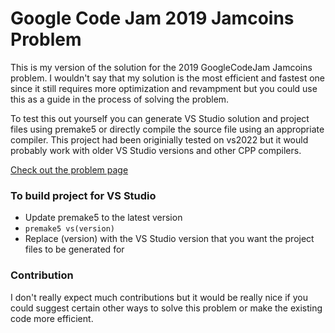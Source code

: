 # Google Code Jam 2019 Jamcoins Problem

This is my version of the solution for the 2019 GoogleCodeJam Jamcoins problem. I wouldn't say that my solution is the most efficient and fastest one since it still requires more optimization and revampment but you could use this as a guide in the process of solving the problem.

To test this out yourself you can generate VS Studio solution and project files using premake5 or directly compile the source file using an appropriate compiler. This project had been originially tested on vs2022 but it would probably work with older VS Studio versions and other CPP compilers.

[Check out the problem page](https://codingcompetitions.withgoogle.com/codejam/round/0000000000051705/0000000000088231#problem)

### To build project for VS Studio

- Update premake5 to the latest version
- `premake5 vs(version)`
- Replace (version) with the VS Studio version that you want the project files to be generated for

### Contribution
  
 I don't really expect much contributions but it would be really nice if you could suggest certain other ways to solve this problem or make the existing code more efficient.
